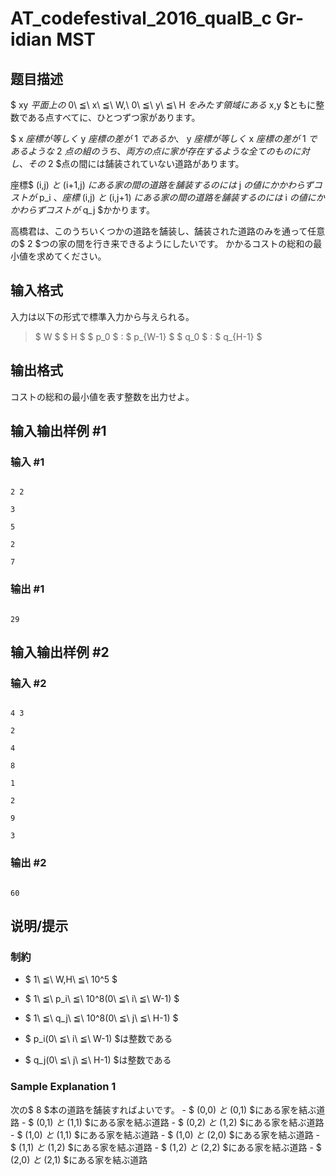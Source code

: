# AT_codefestival_2016_qualB_c Gr-idian MST

## 题目描述

[problemUrl]: https://atcoder.jp/contests/code-festival-2016-qualb/tasks/codefestival_2016_qualB_c

$ xy $平面上の$ 0\ ≦\ x\ ≦\ W,\ 0\ ≦\ y\ ≦\ H $をみたす領域にある$ x,y $ともに整数である点すべてに、ひとつずつ家があります。

$ x $座標が等しく$ y $座標の差が$ 1 $であるか、$ y $座標が等しく$ x $座標の差が$ 1 $であるような$ 2 $点の組のうち、両方の点に家が存在するような全てのものに対し、その$ 2 $点の間には舗装されていない道路があります。

座標$ (i,j) $と$ (i+1,j) $にある家の間の道路を舗装するのには$ j $の値にかかわらずコストが$ p_i $、 座標$ (i,j) $と$ (i,j+1) $にある家の間の道路を舗装するのには$ i $の値にかかわらずコストが$ q_j $かかります。

高橋君は、このうちいくつかの道路を舗装し、舗装された道路のみを通って任意の$ 2 $つの家の間を行き来できるようにしたいです。 かかるコストの総和の最小値を求めてください。

## 输入格式

入力は以下の形式で標準入力から与えられる。

> $ W $ $ H $ $ p_0 $ : $ p_{W-1} $ $ q_0 $ : $ q_{H-1} $

## 输出格式

コストの総和の最小値を表す整数を出力せよ。

## 输入输出样例 #1

### 输入 #1

```
2 2
3
5
2
7
```

### 输出 #1

```
29
```

## 输入输出样例 #2

### 输入 #2

```
4 3
2
4
8
1
2
9
3
```

### 输出 #2

```
60
```

## 说明/提示

### 制約

- $ 1\ ≦\ W,H\ ≦\ 10^5 $
- $ 1\ ≦\ p_i\ ≦\ 10^8(0\ ≦\ i\ ≦\ W-1) $
- $ 1\ ≦\ q_j\ ≦\ 10^8(0\ ≦\ j\ ≦\ H-1) $
- $ p_i(0\ ≦\ i\ ≦\ W-1) $は整数である
- $ q_j(0\ ≦\ j\ ≦\ H-1) $は整数である

### Sample Explanation 1

次の$ 8 $本の道路を舗装すればよいです。 - $ (0,0) $と$ (0,1) $にある家を結ぶ道路 - $ (0,1) $と$ (1,1) $にある家を結ぶ道路 - $ (0,2) $と$ (1,2) $にある家を結ぶ道路 - $ (1,0) $と$ (1,1) $にある家を結ぶ道路 - $ (1,0) $と$ (2,0) $にある家を結ぶ道路 - $ (1,1) $と$ (1,2) $にある家を結ぶ道路 - $ (1,2) $と$ (2,2) $にある家を結ぶ道路 - $ (2,0) $と$ (2,1) $にある家を結ぶ道路
